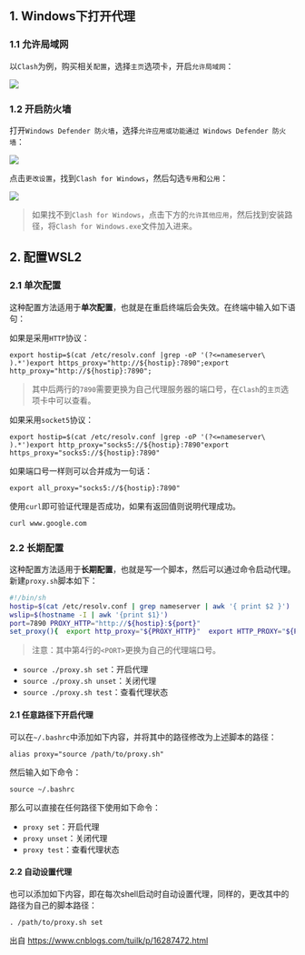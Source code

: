## 1\. Windows下打开代理

### 1.1 允许局域网

以`Clash`为例，购买相关`配置`，选择`主页`选项卡，开启`允许局域网`：

![](https://img2022.cnblogs.com/blog/2026333/202205/2026333-20220519095954875-534125057.png)

### 1.2 开启防火墙

打开`Windows Defender 防火墙`，选择`允许应用或功能通过 Windows Defender 防火墙`：

![](https://img2022.cnblogs.com/blog/2026333/202205/2026333-20220519100052696-2100542151.png)

点击`更改设置`，找到`Clash for Windows`，然后勾选`专用`和`公用`：

![](https://img2022.cnblogs.com/blog/2026333/202205/2026333-20220519100127832-1936469422.png)

> 如果找不到`Clash for Windows`，点击下方的`允许其他应用`，然后找到安装路径，将`Clash for Windows.exe`文件加入进来。

## 2\. 配置WSL2

### 2.1 单次配置

这种配置方法适用于**单次配置**，也就是在重启终端后会失效。在终端中输入如下语句：

如果是采用`HTTP`协议：

```
export hostip=$(cat /etc/resolv.conf |grep -oP '(?<=nameserver\ ).*')export https_proxy="http://${hostip}:7890";export http_proxy="http://${hostip}:7890";
```

> 其中后两行的`7890`需要更换为自己代理服务器的端口号，在`Clash`的`主页`选项卡中可以查看。

如果采用`socket5`协议：

```
export hostip=$(cat /etc/resolv.conf |grep -oP '(?<=nameserver\ ).*')export http_proxy="socks5://${hostip}:7890"export https_proxy="socks5://${hostip}:7890"
```

如果端口号一样则可以合并成为一句话：

```
export all_proxy="socks5://${hostip}:7890"
```

使用`curl`即可验证代理是否成功，如果有返回值则说明代理成功。

```
curl www.google.com
```

### 2.2 长期配置

这种配置方法适用于**长期配置**，也就是写一个脚本，然后可以通过命令启动代理。新建`proxy.sh`脚本如下：

```bash
#!/bin/sh
hostip=$(cat /etc/resolv.conf | grep nameserver | awk '{ print $2 }')
wslip=$(hostname -I | awk '{print $1}')
port=7890 PROXY_HTTP="http://${hostip}:${port}" 
set_proxy(){  export http_proxy="${PROXY_HTTP}"  export HTTP_PROXY="${PROXY_HTTP}"   export https_proxy="${PROXY_HTTP}"  export HTTPS_proxy="${PROXY_HTTP}"   export ALL_PROXY="${PROXY_SOCKS5}"  export all_proxy=${PROXY_SOCKS5}   git config --global http.https://github.com.proxy ${PROXY_HTTP}  git config --global https.https://github.com.proxy ${PROXY_HTTP}   echo "Proxy has been opened."} unset_proxy(){  unset http_proxy  unset HTTP_PROXY  unset https_proxy  unset HTTPS_PROXY  unset ALL_PROXY  unset all_proxy  git config --global --unset http.https://github.com.proxy  git config --global --unset https.https://github.com.proxy   echo "Proxy has been closed."} test_setting(){  echo "Host IP:" ${hostip}  echo "WSL IP:" ${wslip}  echo "Try to connect to Google..."  resp=$(curl -I -s --connect-timeout 5 -m 5 -w "%{http_code}" -o /dev/null www.google.com)  if [ ${resp} = 200 ]; then    echo "Proxy setup succeeded!"  else    echo "Proxy setup failed!"  fi} if [ "$1" = "set" ]then  set_proxy elif [ "$1" = "unset" ]then  unset_proxy elif [ "$1" = "test" ]then  test_settingelse  echo "Unsupported arguments."fi
```

> 注意：其中第4行的`<PORT>`更换为自己的代理端口号。

-   `source ./proxy.sh set`：开启代理
-   `source ./proxy.sh unset`：关闭代理
-   `source ./proxy.sh test`：查看代理状态

#### 2.1 任意路径下开启代理

可以在`~/.bashrc`中添加如下内容，并将其中的路径修改为上述脚本的路径：

```
alias proxy="source /path/to/proxy.sh"
```

然后输入如下命令：

```
source ~/.bashrc
```

那么可以直接在任何路径下使用如下命令：

-   `proxy set`：开启代理
-   `proxy unset`：关闭代理
-   `proxy test`：查看代理状态

#### 2.2 自动设置代理

也可以添加如下内容，即在每次shell启动时自动设置代理，同样的，更改其中的路径为自己的脚本路径：

```
. /path/to/proxy.sh set
```

出自
https://www.cnblogs.com/tuilk/p/16287472.html